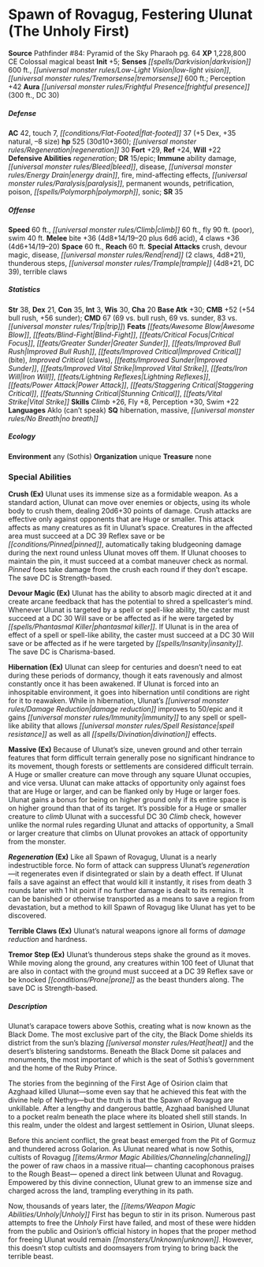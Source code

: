 ﻿---
cssclass: [monsters]
title1: Spawn of Rovagug, Festering Ulunat (The Unholy First)
title2: Festering Ulunat (The Unholy First)
CR: 24
sources:
- name: 'Pathfinder #84: Pyramid of the Sky Pharaoh'
  page: 64
  link: http://paizo.com/products/btpy97av?Pathfinder-Adventure-Path-84-Pyramid-of-the-Sky-Pharaoh
XP: 1228800
alignment: CE
size: Colossal
type: magical beast
initiative:
  bonus: 5
senses:
  darkvision: 600
  low-light vision: true
  tremorsense: 600
auras:
- name: frightful presence
  radius: 300
  DC: 30
AC:
  AC: 42
  touch: 7
  flat_footed: 37
  components:
    dex: 5
    natural: 35
    size: -8
HP:
  HP: 525
  long: 30d10+360
  regeneration: 30
saves:
  fort: 29
  ref: 24
  will: 22
defensive_abilities:
- regeneration
DR:
- amount: 15
  weakness: epic
immunities:
- ability damage
- bleed
- disease
- energy drain
- fire
- mind-affecting effects
- paralysis
- permanent wounds
- petrification
- poison
- polymorph
- sonic
SR: 35
speeds:
  base: 60
  climb: 60
  fly: 90
  fly_maneuverability: poor
  swim: 40
attacks:
  melee:
  - - text: bite +36 (4d8+14/19-20 plus 6d6 acid)
      entries:
      - - damage: 4d8+14
          crit_range: 19-20
        - damage: 6d6
          type: acid
      attack: bite
      bonus:
      - 36
    - text: 4 claws +36 (4d6+14/19-20)
      entries:
      - - damage: 4d6+14
          crit_range: 19-20
      count: 4
      attack: claws
      bonus:
      - 36
  special:
  - crush
  - devour magic
  - disease
  - rend (2 claws, 4d8+21)
  - thunderous steps
  - trample (4d8+21, DC 39)
  - terrible claws
space: 60
reach: 60
ability_scores:
  STR: 38
  DEX: 21
  CON: 35
  INT: 3
  WIS: 30
  CHA: 20
BAB: 30
CMB: 52
CMB_other: +54 bull rush, +56 sunder
CMD: 67
CMD_other: 69 vs. bull rush, 69 vs. sunder, 83 vs. trip
feats:
- name: Awesome Blow
- name: Blind-Fight
- name: Critical Focus
- name: Greater Sunder
- name: Improved Bull Rush
- name: Improved Critical (bite)
- name: Improved Critical (claws)
- name: Improved Sunder
- name: Improved Vital Strike
- name: Iron Will
- name: Lightning Reflexes
- name: Power Attack
- name: Staggering Critical
- name: Stunning Critical
- name: Vital Strike
skills:
  Climb: 26
  Fly: 8
  Perception: 42
  Swim: 22
languages:
- Aklo (can't speak)
special_qualities:
- hibernation
- massive
- no breath
ecology:
  environment: any (Sothis)
  organization: unique
  treasure_type: none
special_abilities:
  Crush (Ex): Ulunat uses its immense size as a formidable weapon. As a standard action,
    Ulunat can move over enemies or objects, using its whole body to crush them, dealing
    20d6+30 points of damage. Crush attacks are effective only against opponents that
    are Huge or smaller. This attack affects as many creatures as fit in Ulunat's
    space. Creatures in the affected area must succeed at a DC 39 Reflex save or be
    pinned, automatically taking bludgeoning damage during the next round unless Ulunat
    moves off them. If Ulunat chooses to maintain the pin, it must succeed at a combat
    maneuver check as normal. Pinned foes take damage from the crush each round if
    they don't escape. The save DC is Strength-based.
  Devour Magic (Ex): Ulunat has the ability to absorb magic directed at it and create
    arcane feedback that has the potential to shred a spellcaster's mind. Whenever
    Ulunat is targeted by a spell or spell-like ability, the caster must succeed at
    a DC 30 Will save or be affected as if he were targeted by phantasmal killer.
    If Ulunat is in the area of effect of a spell or spell-like ability, the caster
    must succeed at a DC 30 Will save or be affected as if he were targeted by insanity.
    The save DC is Charisma-based.
  Hibernation (Ex): Ulunat can sleep for centuries and doesn't need to eat during
    these periods of dormancy, though it eats ravenously and almost constantly once
    it has been awakened. If Ulunat is forced into an inhospitable environment, it
    goes into hibernation until conditions are right for it to reawaken. While in
    hibernation, Ulunat's damage reduction improves to 50/epic and it gains immunity
    to any spell or spell-like ability that allows spell resistance as well as all
    divination effects.
  Massive (Ex): Because of Ulunat's size, uneven ground and other terrain features
    that form difficult terrain generally pose no significant hindrance to its movement,
    though forests or settlements are considered difficult terrain. A Huge or smaller
    creature can move through any square Ulunat occupies, and vice versa. Ulunat can
    make attacks of opportunity only against foes that are Huge or larger, and can
    be flanked only by Huge or larger foes. Ulunat gains a bonus for being on higher
    ground only if its entire space is on higher ground than that of its target. It's
    possible for a Huge or smaller creature to climb Ulunat with a successful DC 30
    Climb check, however unlike the normal rules regarding Ulunat and attacks of opportunity,
    a Small or larger creature that climbs on Ulunat provokes an attack of opportunity
    from the monster.
  Regeneration (Ex): Like all Spawn of Rovagug, Ulunat is a nearly indestructible
    force. No form of attack can suppress Ulunat's regeneration-it regenerates even
    if disintegrated or slain by a death effect. If Ulunat fails a save against an
    effect that would kill it instantly, it rises from death 3 rounds later with 1
    hit point if no further damage is dealt to its remains. It can be banished or
    otherwise transported as a means to save a region from devastation, but a method
    to kill Spawn of Rovagug like Ulunat has yet to be discovered.
  Terrible Claws (Ex): Ulunat's natural weapons ignore all forms of damage reduction
    and hardness.
  Tremor Step (Ex): Ulunat's thunderous steps shake the ground as it moves. While
    moving along the ground, any creatures within 100 feet of Ulunat that are also
    in contact with the ground must succeed at a DC 39 Reflex save or be knocked prone
    as the beast thunders along. The save DC is Strength-based.
desc_long: |-
  Ulunat's carapace towers above Sothis, creating what is now known as the Black Dome. The most exclusive part of the city, the Black Dome shields its district from the sun's blazing heat and the desert's blistering sandstorms. Beneath the Black Dome sit palaces and monuments, the most important of which is the seat of Sothis's government and the home of the Ruby Prince.

   The stories from the beginning of the First Age of Osirion claim that Azghaad killed Ulunat-some even say that he achieved this feat with the divine help of Nethys-but the truth is that the Spawn of Rovagug are unkillable. After a lengthy and dangerous battle, Azghaad banished Ulunat to a pocket realm beneath the place where its bloated shell still stands. In this realm, under the oldest and largest settlement in Osirion, Ulunat sleeps.

   Before this ancient conflict, the great beast emerged from the Pit of Gormuz and thundered across Golarion. As Ulunat neared what is now Sothis, cultists of Rovagug channeling the power of raw chaos in a massive ritual- chanting cacophonous praises to the Rough Beast- opened a direct link between Ulunat and Rovagug. Empowered by this divine connection, Ulunat grew to an immense size and charged across the land, trampling everything in its path.

   Now, thousands of years later, the Unholy First has begun to stir in its prison. Numerous past attempts to free the Unholy First have failed, and most of these were hidden from the public and Osirion's official history in hopes that the proper method for freeing Ulunat would remain unknown. However, this doesn't stop cultists and doomsayers from trying to bring back the terrible beast.

---

# Spawn of Rovagug, Festering Ulunat (The Unholy First)

**Source** Pathfinder #84: Pyramid of the Sky Pharaoh pg. 64
**XP** 1,228,800
CE Colossal magical beast
**Init** +5; **Senses** _[[spells/Darkvision|darkvision]]_ 600 ft., _[[universal monster rules/Low-Light Vision|low-light vision]]_, _[[universal monster rules/Tremorsense|tremorsense]]_ 600 ft.; Perception +42
**Aura** _[[universal monster rules/Frightful Presence|frightful presence]]_ (300 ft., DC 30)

##### Defense

**AC** 42, touch 7, _[[conditions/Flat-Footed|flat-footed]]_ 37 (+5 Dex, +35 natural, –8 size)
**hp** 525 (30d10+360); _[[universal monster rules/Regeneration|regeneration]]_ 30
**Fort** +29, **Ref** +24, **Will** +22
**Defensive Abilities** _regeneration_; **DR** 15/epic; **Immune** ability damage, _[[universal monster rules/Bleed|bleed]]_, disease, _[[universal monster rules/Energy Drain|energy drain]]_, fire, mind-affecting effects, _[[universal monster rules/Paralysis|paralysis]]_, permanent wounds, petrification, poison, _[[spells/Polymorph|polymorph]]_, sonic; **SR** 35

##### Offense
**Speed** 60 ft., _[[universal monster rules/Climb|climb]]_ 60 ft., fly 90 ft. (poor), swim 40 ft.
**Melee** bite +36 (4d8+14/19–20 plus 6d6 acid), 4 claws +36 (4d6+14/19–20)
**Space** 60 ft., **Reach** 60 ft.
**Special Attacks** crush, devour magic, disease, _[[universal monster rules/Rend|rend]]_ (2 claws, 4d8+21), thunderous steps, _[[universal monster rules/Trample|trample]]_ (4d8+21, DC 39), terrible claws

##### Statistics
**Str** 38, **Dex** 21, **Con** 35, **Int** 3, **Wis** 30, **Cha** 20
**Base Atk** +30; **CMB** +52 (+54 bull rush, +56 sunder); **CMD** 67 (69 vs. bull rush, 69 vs. sunder, 83 vs. _[[universal monster rules/Trip|trip]]_)
**Feats** _[[feats/Awesome Blow|Awesome Blow]]_, _[[feats/Blind-Fight|Blind-Fight]]_, _[[feats/Critical Focus|Critical Focus]]_, _[[feats/Greater Sunder|Greater Sunder]]_, _[[feats/Improved Bull Rush|Improved Bull Rush]]_, _[[feats/Improved Critical|Improved Critical]]_ (bite), _Improved Critical_ (claws), _[[feats/Improved Sunder|Improved Sunder]]_, _[[feats/Improved Vital Strike|Improved Vital Strike]]_, _[[feats/Iron Will|Iron Will]]_, _[[feats/Lightning Reflexes|Lightning Reflexes]]_, _[[feats/Power Attack|Power Attack]]_, _[[feats/Staggering Critical|Staggering Critical]]_, _[[feats/Stunning Critical|Stunning Critical]]_, _[[feats/Vital Strike|Vital Strike]]_
**Skills** _Climb_ +26, Fly +8, Perception +30, Swim +22
**Languages** Aklo (can’t speak)
**SQ** hibernation, massive, _[[universal monster rules/No Breath|no breath]]_

##### Ecology

**Environment** any (Sothis)
**Organization** unique
**Treasure** none

### Special Abilities

**Crush (Ex)** Ulunat uses its immense size as a formidable weapon. As a standard action, Ulunat can move over enemies or objects, using its whole body to crush them, dealing 20d6+30 points of damage. Crush attacks are effective only against opponents that are Huge or smaller. This attack affects as many creatures as fit in Ulunat’s space. Creatures in the affected area must succeed at a DC 39 Reflex save or be _[[conditions/Pinned|pinned]]_, automatically taking bludgeoning damage during the next round unless Ulunat moves off them. If Ulunat chooses to maintain the pin, it must succeed at a combat maneuver check as normal. _Pinned_ foes take damage from the crush each round if they don’t escape. The save DC is Strength-based.

**Devour Magic (Ex)** Ulunat has the ability to absorb magic directed at it and create arcane feedback that has the potential to shred a spellcaster’s mind. Whenever Ulunat is targeted by a spell or spell-like ability, the caster must succeed at a DC 30 Will save or be affected as if he were targeted by _[[spells/Phantasmal Killer|phantasmal killer]]_. If Ulunat is in the area of effect of a spell or spell-like ability, the caster must succeed at a DC 30 Will save or be affected as if he were targeted by _[[spells/Insanity|insanity]]_. The save DC is Charisma-based.

**Hibernation (Ex)** Ulunat can sleep for centuries and doesn’t need to eat during these periods of dormancy, though it eats ravenously and almost constantly once it has been awakened. If Ulunat is forced into an inhospitable environment, it goes into hibernation until conditions are right for it to reawaken. While in hibernation, Ulunat’s _[[universal monster rules/Damage Reduction|damage reduction]]_ improves to 50/epic and it gains _[[universal monster rules/Immunity|immunity]]_ to any spell or spell-like ability that allows _[[universal monster rules/Spell Resistance|spell resistance]]_ as well as all _[[spells/Divination|divination]]_ effects.

**Massive (Ex)** Because of Ulunat’s size, uneven ground and other terrain features that form difficult terrain generally pose no significant hindrance to its movement, though forests or settlements are considered difficult terrain. A Huge or smaller creature can move through any square Ulunat occupies, and vice versa. Ulunat can make attacks of opportunity only against foes that are Huge or larger, and can be flanked only by Huge or larger foes. Ulunat gains a bonus for being on higher ground only if its entire space is on higher ground than that of its target. It’s possible for a Huge or smaller creature to _climb_ Ulunat with a successful DC 30 _Climb_ check, however unlike the normal rules regarding Ulunat and attacks of opportunity, a Small or larger creature that climbs on Ulunat provokes an attack of opportunity from the monster.

**_Regeneration_ (Ex)** Like all Spawn of Rovagug, Ulunat is a nearly indestructible force. No form of attack can suppress Ulunat’s _regeneration_—it regenerates even if disintegrated or slain by a death effect. If Ulunat fails a save against an effect that would kill it instantly, it rises from death 3 rounds later with 1 hit point if no further damage is dealt to its remains. It can be banished or otherwise transported as a means to save a region from devastation, but a method to kill Spawn of Rovagug like Ulunat has yet to be discovered.

**Terrible Claws (Ex)** Ulunat’s natural weapons ignore all forms of _damage reduction_ and hardness.

**Tremor Step (Ex)** Ulunat’s thunderous steps shake the ground as it moves. While moving along the ground, any creatures within 100 feet of Ulunat that are also in contact with the ground must succeed at a DC 39 Reflex save or be knocked _[[conditions/Prone|prone]]_ as the beast thunders along. The save DC is Strength-based.

##### Description

Ulunat’s carapace towers above Sothis, creating what is now known as the Black Dome. The most exclusive part of the city, the Black Dome shields its district from the sun’s blazing _[[universal monster rules/Heat|heat]]_ and the desert’s blistering sandstorms. Beneath the Black Dome sit palaces and monuments, the most important of which is the seat of Sothis’s government and the home of the Ruby Prince.

The stories from the beginning of the First Age of Osirion claim that Azghaad killed Ulunat—some even say that he achieved this feat with the divine help of Nethys—but the truth is that the Spawn of Rovagug are unkillable. After a lengthy and dangerous battle, Azghaad banished Ulunat to a pocket realm beneath the place where its bloated shell still stands. In this realm, under the oldest and largest settlement in Osirion, Ulunat sleeps.

Before this ancient conflict, the great beast emerged from the Pit of Gormuz and thundered across Golarion. As Ulunat neared what is now Sothis, cultists of Rovagug _[[items/Armor Magic Abilities/Channeling|channeling]]_ the power of raw chaos in a massive ritual— chanting cacophonous praises to the Rough Beast— opened a direct link between Ulunat and Rovagug. Empowered by this divine connection, Ulunat grew to an immense size and charged across the land, trampling everything in its path.

Now, thousands of years later, the _[[items/Weapon Magic Abilities/Unholy|Unholy]]_ First has begun to stir in its prison. Numerous past attempts to free the _Unholy_ First have failed, and most of these were hidden from the public and Osirion’s official history in hopes that the proper method for freeing Ulunat would remain _[[monsters/Unknown|unknown]]_. However, this doesn’t stop cultists and doomsayers from trying to bring back the terrible beast.
